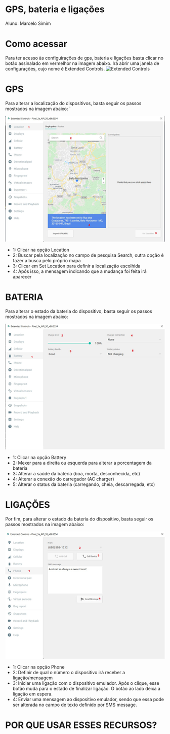 # GPS, bateria e ligações

Aluno: Marcelo Simim

# Como acessar

Para ter acesso às configuirações de gps, bateria e ligações basta clicar no botão assinalado em vermelhor na imagem abaixo. Irá abrir uma janela de configurações, cujo nome é Extended Controls.
![Extended Controls](guia-imgs/acesso-recursos.jpeg)

# GPS

Para alterar a localização do dispositivos, basta seguir os passos mostrados na imagem abaixo: `

![GPS](guia-imgs/gps.jpeg)

- 1: Clicar na opção Location
- 2: Buscar pela localização no campo de pesquisa Search, outra opção é fazer a busca pelo próprio mapa
- 3: Clicar em Set Location para definir a localização escolhida
- 4: Após isso, a mensagem indicando que a mudança foi feita irá aparecer

# BATERIA

Para alterar o estado da bateria do dispositivo, basta seguir os passos mostrados na imagem abaixo:

![BATERIA](guia-imgs/bateria.jpeg)

- 1: Clicar na opção Battery
- 2: Mexer para a direita ou esquerda para alterar a porcentagem da bateria
- 3: Alterar a saúde da bateria (boa, morta, desconhecida, etc)
- 4: Alterar a conexão do carregador (AC charger)
- 5: Alterar o status da bateria (carregando, cheia, descarregada, etc)

# LIGAÇÕES

Por fim, para alterar o estado da bateria do dispositivo, basta seguir os passos mostrados na imagem abaixo:

![LIGAÇÕES](guia-imgs/ligacoes.jpeg)

- 1: Clicar na opção Phone
- 2: Definir de qual o número o dispositivo irá receber a ligação/mensagem
- 3: Iniciar uma ligação com o dispositivo emulador. Após o clique, esse botão muda para o estado de finalizar ligação. O botão ao lado deixa a ligação em espera.
- 4: Enviar uma mensagem ao dispositivo emulador, sendo que essa pode ser alterada no campo de texto definido por SMS message.

# POR QUE USAR ESSES RECURSOS?
